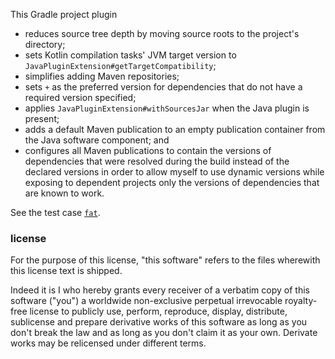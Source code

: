 This Gradle project plugin
- reduces source tree depth by moving source roots to the project's directory;
- sets Kotlin compilation tasks' JVM target version to `JavaPluginExtension#getTargetCompatibility`;
- simplifies adding Maven repositories;
- sets `+` as the preferred version for dependencies that do not have a required version specified;
- applies `JavaPluginExtension#withSourcesJar` when the Java plugin is present;
- adds a default Maven publication to an empty publication container from the Java software component; and
- configures all Maven publications to contain the versions of dependencies that were resolved during the build
instead of the declared versions in order to allow myself to use dynamic versions
while exposing to dependent projects only the versions of dependencies that are known to work.

See the test case [`fat`](./test/cases/fat/build.gradle).

### license
For the purpose of this license, "this software" refers to the files wherewith this license text is shipped.

Indeed it is I who hereby grants every receiver of a verbatim copy of this software ("you") a worldwide non-exclusive perpetual irrevocable royalty-free license
to publicly use, perform, reproduce, display, distribute, sublicense and prepare derivative works of this software
as long as you don't break the law and as long as you don't claim it as your own.
Derivate works may be relicensed under different terms.
